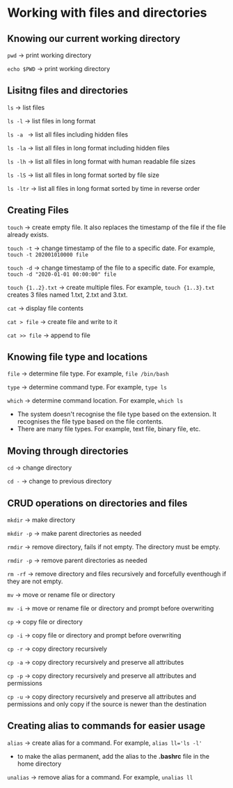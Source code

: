 # Working with files and directories
## Knowing our current working directory
`pwd`         -> print working directory

`echo $PWD`   -> print working directory

## Lisitng files and directories
`ls`          -> list files

`ls -l`       -> list files in long format

`ls -a `      -> list all files including hidden files

`ls -la`      -> list all files in long format including hidden files

`ls -lh`      -> list all files in long format with human readable file sizes

`ls -lS`      -> list all files in long format sorted by file size

`ls -ltr`     -> list all files in long format sorted by time in reverse order

## Creating Files 
`touch`               -> create empty file. It also replaces the timestamp of the file if the file already exists.

`touch -t`            -> change timestamp of the file to a specific date. For example, `touch -t 202001010000 file`

`touch -d`            -> change timestamp of the file to a specific date. For example, `touch -d "2020-01-01 00:00:00" file`

`touch {1..2}.txt`    -> create multiple files. For example, `touch {1..3}.txt` creates 3 files named 1.txt, 2.txt and 3.txt.

`cat`         -> display file contents

`cat > file`  -> create file and write to it

`cat >> file` -> append to file

## Knowing file type and locations
`file`        -> determine file type. For example, `file /bin/bash`

`type`        -> determine command type. For example, `type ls`

`which`       -> determine command location. For example, `which ls`

- The system doesn't recognise the file type based on the extension. It recognises the file type based on the file contents.
- There are many file types. For example, text file, binary file, etc.

## Moving through directories
`cd`         -> change directory

`cd -`       -> change to previous directory

## CRUD operations on directories and files
`mkdir`      -> make directory

`mkdir -p`   -> make parent directories as needed

`rmdir`      -> remove directory, fails if not empty. The directory must be empty.

`rmdir -p`   -> remove parent directories as needed

`rm -rf`     -> remove directory and files recursively and forcefully eventhough if they are not empty.

`mv`        -> move or rename file or directory

`mv -i`     -> move or rename file or directory and prompt before overwriting

`cp`        -> copy file or directory

`cp -i`     -> copy file or directory and prompt before overwriting

`cp -r`     -> copy directory recursively

`cp -a`     -> copy directory recursively and preserve all attributes

`cp -p`     -> copy directory recursively and preserve all attributes and permissions

`cp -u`     -> copy directory recursively and preserve all attributes and permissions and only copy if the source is newer than the destination

## Creating alias to commands for easier usage
`alias`    -> create alias for a command. For example, `alias ll='ls -l'`

- to make the alias permanent, add the alias to the **.bashrc** file in the home directory

`unalias`  -> remove alias for a command. For example, `unalias ll`
